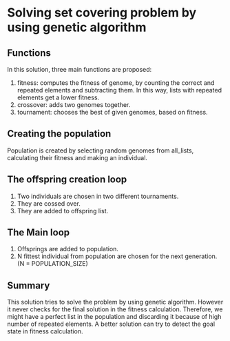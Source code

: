 # Solving set covering problem by using genetic algorithm

## Functions
In this solution, three main functions are proposed:
1. fitness: computes the fitness of genome, by counting the correct and repeated elements and subtracting them. In this way, lists with repeated elements get a lower fitness.
2. crossover: adds two genomes together.
3. tournament: chooses the best of given genomes, based on fitness.

## Creating the population
Population is created by selecting random genomes from all_lists, calculating their fitness and making an individual.

## The offspring creation loop
1. Two individuals are chosen in two different tournaments.
2. They are cossed over.
3. They are added to offspring list.

## The Main loop
1. Offsprings are added to population.
2. N fittest individual from population are chosen for the next generation. (N = POPULATION_SIZE)

## Summary
This solution tries to solve the problem by using genetic algorithm. However it never checks for the final solution in the fitness calculation. Therefore, we might have a perfect list in the population and discarding it because of high number of repeated elements. A better solution can try to detect the goal state in fitness calculation.



